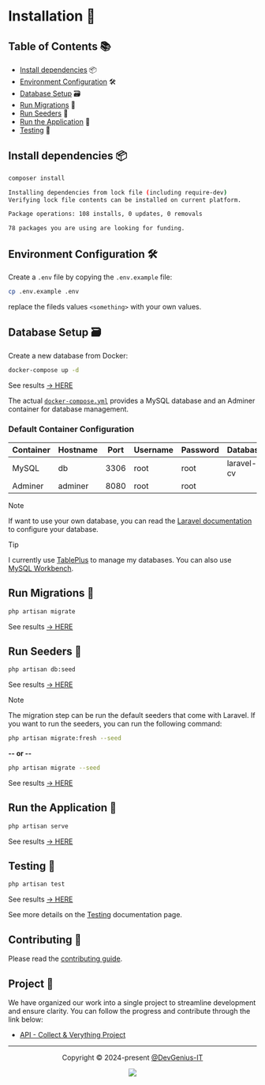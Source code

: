 # Installation 💾

## Table of Contents 📚

- [Install dependencies](#install-dependencies-) 📦
- [Environment Configuration](#environment-configuration-) 🛠️
- [Database Setup](#database-setup-) 🗃️
- [Run Migrations](#run-migrations-) 🚀
- [Run Seeders](#run-seeders-) 🌱
- [Run the Application](#run-the-application-) 🚀
- [Testing](#testing-) 🧪

## Install dependencies 📦

```bash
composer install
```

```bash
Installing dependencies from lock file (including require-dev)
Verifying lock file contents can be installed on current platform.

Package operations: 108 installs, 0 updates, 0 removals

78 packages you are using are looking for funding.
```

## Environment Configuration 🛠️

Create a `.env` file by copying the `.env.example` file:

```bash
cp .env.example .env
```

replace the fileds values `<something>` with your own values.

## Database Setup 🗃️

Create a new database from Docker:

```bash
docker-compose up -d
```

See results [-> HERE](https://app.warp.dev/block/x9ZWHGApzL2r6imTe5Evp1)

The actual [`docker-compose.yml`](https://github.com/DevGenius-IT/collect-n-verything-back/blob/main/docker-compose.yml) provides a MySQL database and an Adminer container for database management.

### Default Container Configuration

| Container     | Hostname         | Port | Username | Password | Database   |
| ------------- | ---------------- | ---- | -------- | -------- | ---------- |
| MySQL         | db               | 3306 | root     | root     | laravel-cv |
| Adminer       | adminer          | 8080 | root     | root     |            |

> [!NOTE]
> If want to use your own database, you can read the [Laravel documentation](https://laravel.com/docs/11.x/database#configuration) to configure your database.

> [!TIP]
> I currently use [TablePlus](https://tableplus.com/) to manage my databases.
> You can also use [MySQL Workbench](https://www.mysql.com/products/workbench/).

## Run Migrations 🚀

```bash
php artisan migrate
```

See results [-> HERE](https://app.warp.dev/block/xrWhqqo4YjntdMpr9gFKpo)

## Run Seeders 🌱

```bash
php artisan db:seed
```

See results [-> HERE](https://app.warp.dev/block/fTGFxmUOZLOY4NpsoBTxAp)

> [!NOTE]
> The migration step can be run the default seeders that come with Laravel. If you want to run the seeders, you can run the following command:
>
> ```bash
> php artisan migrate:fresh --seed
> ```
>
> **-- or --**
>
> ```bash
> php artisan migrate --seed
> ```
>
> See results [-> HERE](https://app.warp.dev/block/fTGFxmUOZLOY4NpsoBTxAp)

## Run the Application 🚀

```bash
php artisan serve
```

See results [-> HERE](https://app.warp.dev/block/TYXu9pD37iAHoY9GiT6bZt)

## Testing 🧪

```bash
php artisan test
```

See results [-> HERE](https://app.warp.dev/block/1BKVVC7IXMZUXcVOulsUht)

See more details on the [Testing](https://github.com/DevGenius-IT/collect-n-verything-back/blob/main/docs/TESTS.md) documentation page.

## Contributing 🤝

Please read the [contributing guide](https://github.com/DevGenius-IT/collect-n-verything-back/blob/main/CONTRIBUTING.md).

## Project 📂

We have organized our work into a single project to streamline development and ensure clarity. You can follow the progress and contribute through the link below:

- [API - Collect & Verything Project](https://github.com/orgs/DevGenius-IT/projects/2)

---

<p align="center">
	Copyright &copy; 2024-present <a href="https://github.com/DevGenius-IT" target="_blank">@DevGenius-IT</a>
</p>

<p align="center">
	<a href="https://github.com/DevGenius-IT/collect-n-verything-back/blob/main/LICENSE.md"><img src="https://img.shields.io/static/v1.svg?style=for-the-badge&label=License&message=MIT&logoColor=d9e0ee&colorA=363a4f&colorB=b7bdf8"/></a>
</p>
